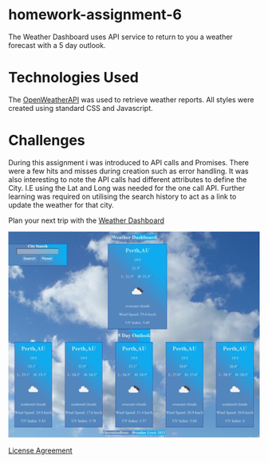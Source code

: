 # homework-assignment-6

The Weather Dashboard uses API service to return to you a weather forecast with a 5 day outlook. 

# Technologies Used

The [OpenWeatherAPI]( https://github.com/operationBrass/homework-assignment-6/blob/main/LICENSE "OpenWeather") was used to retrieve weather reports. All styles were created using standard CSS and Javascript. 

# Challenges

During this assignment i was introduced to API calls and Promises. There were a few hits and misses during creation such as error handling. It was also interesting to note the API calls had different attributes to define the City. I.E using the Lat and Long was needed for the one call API. Further learning was required on utilising the search history to act as a link to update the weather for that city. 

Plan your next trip with the [Weather Dashboard](https://operationbrass.github.io/homework-assignment-6/ "Weather Dashboard")

![Final_Product](/Assets/images/final/snip.jpg)


[License Agreement]( https://github.com/operationBrass/homework-assignment-6/blob/main/LICENSE
 "License")
